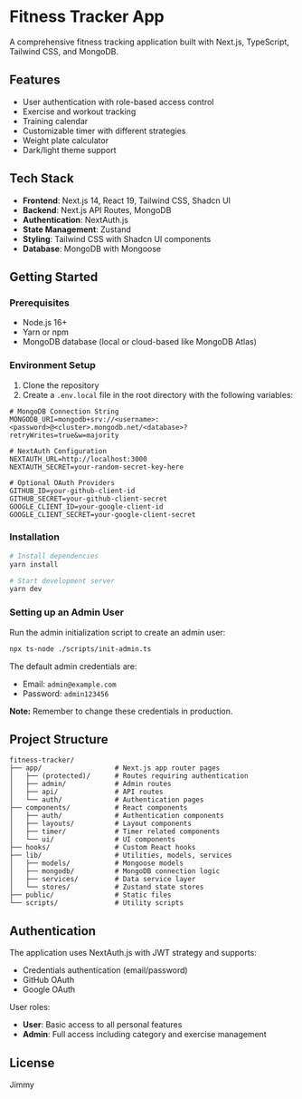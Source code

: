 # Fitness Tracker App

A comprehensive fitness tracking application built with Next.js, TypeScript, Tailwind CSS, and MongoDB.

## Features

- User authentication with role-based access control
- Exercise and workout tracking
- Training calendar
- Customizable timer with different strategies
- Weight plate calculator
- Dark/light theme support

## Tech Stack

- **Frontend**: Next.js 14, React 19, Tailwind CSS, Shadcn UI
- **Backend**: Next.js API Routes, MongoDB
- **Authentication**: NextAuth.js
- **State Management**: Zustand
- **Styling**: Tailwind CSS with Shadcn UI components
- **Database**: MongoDB with Mongoose

## Getting Started

### Prerequisites

- Node.js 16+
- Yarn or npm
- MongoDB database (local or cloud-based like MongoDB Atlas)

### Environment Setup

1. Clone the repository
2. Create a `.env.local` file in the root directory with the following variables:

```
# MongoDB Connection String
MONGODB_URI=mongodb+srv://<username>:<password>@<cluster>.mongodb.net/<database>?retryWrites=true&w=majority

# NextAuth Configuration
NEXTAUTH_URL=http://localhost:3000
NEXTAUTH_SECRET=your-random-secret-key-here

# Optional OAuth Providers
GITHUB_ID=your-github-client-id
GITHUB_SECRET=your-github-client-secret
GOOGLE_CLIENT_ID=your-google-client-id
GOOGLE_CLIENT_SECRET=your-google-client-secret
```

### Installation

```bash
# Install dependencies
yarn install

# Start development server
yarn dev
```

### Setting up an Admin User

Run the admin initialization script to create an admin user:

```bash
npx ts-node ./scripts/init-admin.ts
```

The default admin credentials are:
- Email: `admin@example.com`
- Password: `admin123456`

**Note:** Remember to change these credentials in production.

## Project Structure

```
fitness-tracker/
├── app/                  # Next.js app router pages
│   ├── (protected)/      # Routes requiring authentication
│   ├── admin/            # Admin routes
│   ├── api/              # API routes
│   └── auth/             # Authentication pages
├── components/           # React components
│   ├── auth/             # Authentication components
│   ├── layouts/          # Layout components
│   ├── timer/            # Timer related components
│   └── ui/               # UI components
├── hooks/                # Custom React hooks
├── lib/                  # Utilities, models, services
│   ├── models/           # Mongoose models
│   ├── mongodb/          # MongoDB connection logic
│   ├── services/         # Data service layer
│   └── stores/           # Zustand state stores
├── public/               # Static files
└── scripts/              # Utility scripts
```

## Authentication

The application uses NextAuth.js with JWT strategy and supports:

- Credentials authentication (email/password)
- GitHub OAuth
- Google OAuth

User roles:
- **User**: Basic access to all personal features
- **Admin**: Full access including category and exercise management

## License

Jimmy
